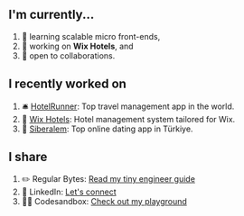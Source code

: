 ## I'm currently...

1. 🌱 learning scalable micro front-ends,
2. 💼 working on **Wix Hotels**, and
3. 🤝 open to collaborations.

## I recently worked on

1. 🛎️ [HotelRunner](https://hotelrunner.com): Top travel management app in the world.
2. 🏨 [Wix Hotels](https://www.wix.com/hotels/website): Hotel management system tailored for Wix.
3. 💞 [Siberalem](https://www.siberalem.com): Top online dating app in Türkiye.

## I share

1. ✏️ Regular Bytes: [Read my tiny engineer guide](https://regular-bytes.notion.site)
2. 👔 LinkedIn: [Let's connect](https://www.linkedin.com/in/furkanacaryes/)
3. 👨‍💻 Codesandbox: [Check out my playground](https://codesandbox.io/u/furkanacaryes)
